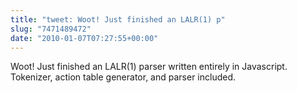 ```yaml
---
title: "tweet: Woot! Just finished an LALR(1) p"
slug: "7471489472"
date: "2010-01-07T07:27:55+00:00"
---
```

Woot! Just finished an LALR(1) parser written entirely in Javascript. Tokenizer, action table generator, and parser included.